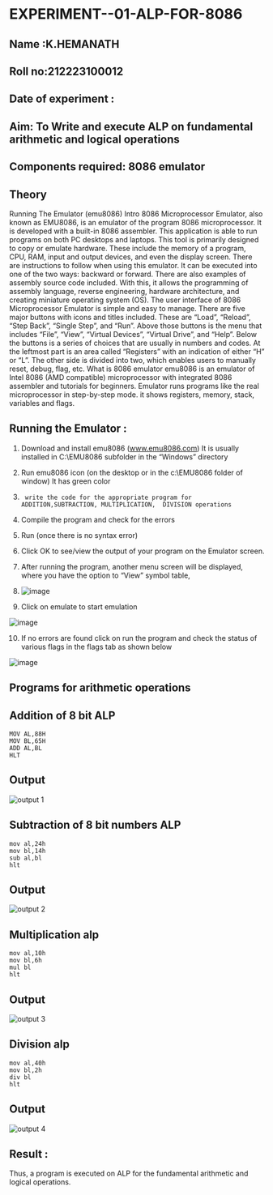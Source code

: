 # EXPERIMENT--01-ALP-FOR-8086
## Name :K.HEMANATH
## Roll no:212223100012
## Date of experiment :


## Aim: To Write and execute ALP on fundamental arithmetic and logical operations
## Components required: 8086  emulator 
## Theory 
Running The Emulator (emu8086) Intro 8086 Microprocessor Emulator, also known as EMU8086, is an emulator of the program 8086 microprocessor. It is developed with a built-in 8086 assembler. This application is able to run programs on both PC desktops and laptops. This tool is primarily designed to copy or emulate hardware. These include the memory of a program, CPU, RAM, input and output devices, and even the display screen. There are instructions to follow when using this emulator. It can be executed into one of the two ways: backward or forward. There are also examples of assembly source code included. With this, it allows the programming of assembly language, reverse engineering, hardware architecture, and creating miniature operating system (OS). The user interface of 8086 Microprocessor Emulator is simple and easy to manage. There are five major buttons with icons and titles included. These are “Load”, “Reload”, “Step Back”, “Single Step”, and “Run”. Above those buttons is the menu that includes “File”, “View”, “Virtual Devices”, “Virtual Drive”, and “Help”. Below the buttons is a series of choices that are usually in numbers and codes. At the leftmost part is an area called “Registers” with an indication of either “H” or “L”. The other side is divided into two, which enables users to manually reset, debug, flag, etc. What is 8086 emulator emu8086 is an emulator of Intel 8086 (AMD compatible) microprocessor with integrated 8086 assembler and tutorials for beginners. Emulator runs programs like the real microprocessor in step-by-step mode. it shows registers, memory, stack, variables and flags.


 ## Running the Emulator :
1.	Download and install emu8086 (www.emu8086.com) It is usually installed in C:\EMU8086 subfolder in the “Windows” directory

2.	Run  emu8086 icon (on the desktop or in the c:\EMU8086 folder of window) It has green color 

3.		write the code for the appropriate program for ADDITION,SUBTRACTION, MULTIPLICATION,  DIVISION operations 

4.	 Compile the program and check for the errors 

5.	Run (once there is no syntax error) 

6.	Click OK to see/view the output of your program on the Emulator screen. 

7.	After running the program, another menu screen will be displayed, where you have the option to “View” symbol table,

8.	 ![image](https://user-images.githubusercontent.com/36288975/189273263-d65baae9-4b8f-4723-afb3-c0ffa4052b04.png)

9.	Click on emulate to start emulation 

![image](https://user-images.githubusercontent.com/36288975/189273273-9bb36ec1-e2e8-4892-8d35-37707332bfdc.png)


10.	If no errors are found click on run the program and check the status of various flags in the flags tab as shown below 

![image](https://user-images.githubusercontent.com/36288975/189273277-113a2a33-4a40-4ff8-95a5-ecd3a1f504fe.png)


## Programs for arithmetic  operations

## Addition  of 8 bit ALP 
```
MOV AL,88H
MOV BL,65H
ADD AL,BL
HLT
```
## Output  
![output 1](https://github.com/user-attachments/assets/42c18325-a8c4-4a97-a633-ebffb0abd7f9)

## Subtraction   of 8 bit numbers  ALP 
```
mov al,24h
mov bl,14h
sub al,bl
hlt
```
## Output  
![output 2](https://github.com/user-attachments/assets/2cb69c01-2ef5-47ae-895b-e455baff1fa4)

## Multiplication alp 
```
mov al,10h
mov bl,6h
mul bl
hlt
```
## Output  
![output 3](https://github.com/user-attachments/assets/a8ee938a-f186-4bb1-8305-22f0b4563766)

## Division alp 
```
mov al,40h
mov bl,2h
div bl
hlt
```
## Output  
![output 4](https://github.com/user-attachments/assets/3937c150-020d-465e-a81f-083a3343c655)

## Result :
Thus, a program is executed on ALP for the fundamental arithmetic and logical operations. 








